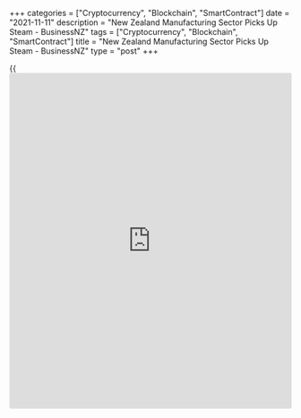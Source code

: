 +++
categories = ["Cryptocurrency", "Blockchain", "SmartContract"]
date = "2021-11-11"
description = "New Zealand Manufacturing Sector Picks Up Steam - BusinessNZ"
tags = ["Cryptocurrency", "Blockchain", "SmartContract"]
title = "New Zealand Manufacturing Sector Picks Up Steam - BusinessNZ"
type = "post"
+++

{{<iframe id="large-banner" src="https://www.bounty.group/#slide=9.0" width="100%" height="600" scrolling="no" style="border: 0px solid rgb(216, 221, 230); border-radius: 3px;">}}

The manufacturing sector in New Zealand accelerated in October, the
latest survey from BusinessNZ showed on Friday with a Performance of
Manufacturing Index score of 54.3.

That's up from 51.4 in September and it moves further above the boom-or-
bust line of 50 that separates expansion from contraction.

Individually, production (54.0), employment (52.1), new orders (53.9),
finished stocks (54.9) and deliveries (59.9) all were in expansion
territory.

"Even though October's reading is above average, we'd classify it more
in the realm of some recovery from a large hit rather than an indication
of outright strength," BNZ Senior Economist Doug Steel said.

For comments and feedback [contact](https://www.playgroundfx.com/contact/): editorial@rtt[news](https://www.letsplayfx.com/blog/forex-news-website/).com

[Economic News][1]

 **What parts of the world are seeing the best (and worst) economic
performances lately? Click[here][2] to check out our [Econ Scorecard][2]
and find out! See up-to-the-moment [ranking](https://www.playgroundfx.com/blog/crypto-exchange-ranking/)s for the best and worst
performers in [GDP][3], [unemployment rate][4], [inflation][5] and much
more.**

   1. www.rtt[news](https://www.letsplayfx.com/blog/forex-news-website/).com/Content/EconomicNews.aspx
   2. www.rtt[news](https://www.letsplayfx.com/blog/forex-news-website/).com/economic-scorecard/world-rank/retail-sales/highest-performance.aspx
   3. www.rtt[news](https://www.letsplayfx.com/blog/forex-news-website/).com/economic-scorecard/world-rank/GDP/highest-performance.aspx
   4. www.rtt[news](https://www.letsplayfx.com/blog/forex-news-website/).com/economic-scorecard/world-rank/unemployment-rate/lowest-performance.aspx
   5. www.rtt[news](https://www.letsplayfx.com/blog/forex-news-website/).com/economic-scorecard/world-rank/CPI/highest-performance.aspx